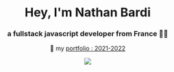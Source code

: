 <div align="center"> 
<h1 align="center">Hey, I'm Nathan Bardi</h1>
<h3 align="center">a fullstack javascript developer from France 🥖🧀</h3>

 🎨 my [portfolio : 2021-2022](https://nathanbardi.com)  
  

![](https://komarev.com/ghpvc/?username=Tekdey)  

 </div>
